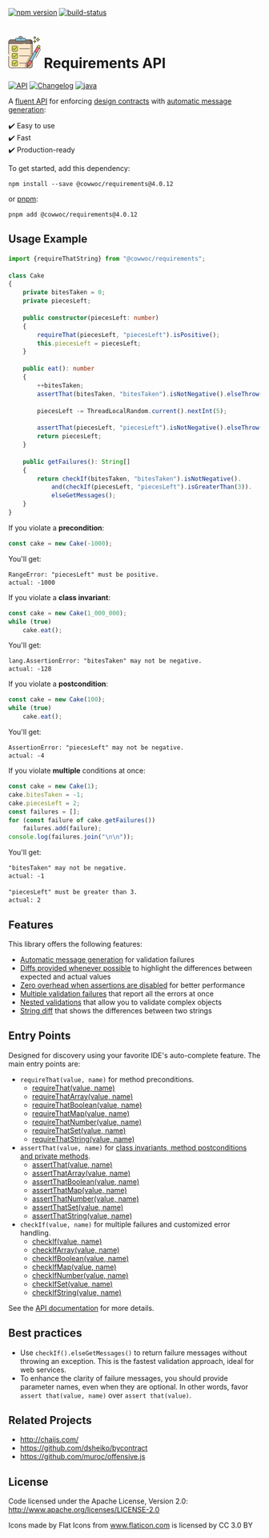 [![npm version](https://badge.fury.io/js/%40cowwoc%2Frequirements.svg)](https://badge.fury.io/js/%40cowwoc%2Frequirements)
[![build-status](https://github.com/cowwoc/requirements.js/workflows/Build/badge.svg)](https://github.com/cowwoc/requirements.js/actions?query=workflow%3ABuild)

# <img src="docs/logo.svg" width=64 height=64 alt="checklist"> Requirements API

[![API](https://img.shields.io/badge/api_docs-5B45D5.svg)](https://cowwoc.github.io/requirements.js/4.0.12/)
[![Changelog](https://img.shields.io/badge/changelog-A345D5.svg)](docs/Changelog.md)
[![java](https://img.shields.io/badge/other%20languages-java-457FD5.svg)](../../../requirements.java)

A [fluent API](https://en.m.wikipedia.org/wiki/Fluent_interface) for enforcing
[design contracts](https://en.wikipedia.org/docs/Design_by_contract) with
[automatic message generation](docs/Features.md#automatic-message-generation):

✔️ Easy to use  
✔️ Fast  
✔️ Production-ready

To get started, add this dependency:

```shell
npm install --save @cowwoc/requirements@4.0.12
```

or [pnpm](https://pnpm.io/):

```shell
pnpm add @cowwoc/requirements@4.0.12
```

## Usage Example

```typescript
import {requireThatString} from "@cowwoc/requirements";

class Cake
{
	private bitesTaken = 0;
	private piecesLeft;

	public constructor(piecesLeft: number)
	{
		requireThat(piecesLeft, "piecesLeft").isPositive();
		this.piecesLeft = piecesLeft;
	}

	public eat(): number
	{
		++bitesTaken;
		assertThat(bitesTaken, "bitesTaken").isNotNegative().elseThrow();

		piecesLeft -= ThreadLocalRandom.current().nextInt(5);

		assertThat(piecesLeft, "piecesLeft").isNotNegative().elseThrow();
		return piecesLeft;
	}

	public getFailures(): String[]
	{
		return checkIf(bitesTaken, "bitesTaken").isNotNegative().
			and(checkIf(piecesLeft, "piecesLeft").isGreaterThan(3)).
			elseGetMessages();
	}
}
```

If you violate a **precondition**:

```typescript
const cake = new Cake(-1000);
```

You'll get:

```
RangeError: "piecesLeft" must be positive.
actual: -1000
```

If you violate a **class invariant**:

```typescript
const cake = new Cake(1_000_000);
while (true)
	cake.eat();
```

You'll get:

```
lang.AssertionError: "bitesTaken" may not be negative.
actual: -128
```

If you violate a **postcondition**:

```typescript
const cake = new Cake(100);
while (true)
	cake.eat();
```

You'll get:

```
AssertionError: "piecesLeft" may not be negative.
actual: -4
```

If you violate **multiple** conditions at once:

```typescript
const cake = new Cake(1);
cake.bitesTaken = -1;
cake.piecesLeft = 2;
const failures = [];
for (const failure of cake.getFailures())
	failures.add(failure);
console.log(failures.join("\n\n"));
```

You'll get:

```
"bitesTaken" may not be negative.
actual: -1

"piecesLeft" must be greater than 3.
actual: 2
```

## Features

This library offers the following features:

* [Automatic message generation](docs/Features.md#automatic-message-generation) for validation failures
* [Diffs provided whenever possible](docs/Features.md#diffs-provided-whenever-possible) to highlight the
  differences between expected and actual values
* [Zero overhead when assertions are disabled](docs/Features.md#assertion-support) for better performance
* [Multiple validation failures](docs/Features.md#multiple-validation-failures) that report all the errors at
  once
* [Nested validations](docs/Features.md#nested-validations) that allow you to validate complex objects
* [String diff](docs/Features.md#string-diff) that shows the differences between two strings

## Entry Points

Designed for discovery using your favorite IDE's auto-complete feature.
The main entry points are:

* `requireThat(value, name)` for method preconditions.
  * [requireThat(value, name)](https://cowwoc.github.io/requirements.js/4.0.12/functions/DefaultJavascriptValidators.requireThat.html)
  * [requireThatArray(value, name)](https://cowwoc.github.io/requirements.js/4.0.12/functions/DefaultJavascriptValidators.requireThatArray.html)
  * [requireThatBoolean(value, name)](https://cowwoc.github.io/requirements.js/4.0.12/functions/DefaultJavascriptValidators.requireThatBoolean.html)
  * [requireThatMap(value, name)](https://cowwoc.github.io/requirements.js/4.0.12/functions/DefaultJavascriptValidators.requireThatMap.html)
  * [requireThatNumber(value, name)](https://cowwoc.github.io/requirements.js/4.0.12/functions/DefaultJavascriptValidators.requireThatNumber.html)
  * [requireThatSet(value, name)](https://cowwoc.github.io/requirements.js/4.0.12/functions/DefaultJavascriptValidators.requireThatSet.html)
  * [requireThatString(value, name)](https://cowwoc.github.io/requirements.js/4.0.12/functions/DefaultJavascriptValidators.requireThatString.html)
* `assertThat(value, name)` for [class invariants, method postconditions and private methods](docs/Features.md#assertion-support).
  * [assertThat(value, name)](https://cowwoc.github.io/requirements.js/4.0.12/functions/DefaultJavascriptValidators.assertThat.html)
  * [assertThatArray(value, name)](https://cowwoc.github.io/requirements.js/4.0.12/functions/DefaultJavascriptValidators.assertThatArray.html)
  * [assertThatBoolean(value, name)](https://cowwoc.github.io/requirements.js/4.0.12/functions/DefaultJavascriptValidators.assertThatBoolean.html)
  * [assertThatMap(value, name)](https://cowwoc.github.io/requirements.js/4.0.12/functions/DefaultJavascriptValidators.assertThatMap.html)
  * [assertThatNumber(value, name)](https://cowwoc.github.io/requirements.js/4.0.12/functions/DefaultJavascriptValidators.assertThatNumber.html)
  * [assertThatSet(value, name)](https://cowwoc.github.io/requirements.js/4.0.12/functions/DefaultJavascriptValidators.assertThatSet.html)
  * [assertThatString(value, name)](https://cowwoc.github.io/requirements.js/4.0.12/functions/DefaultJavascriptValidators.assertThatString.html)
* `checkIf(value, name)` for multiple failures and customized error handling.
  * [checkIf(value, name)](https://cowwoc.github.io/requirements.js/4.0.12/functions/DefaultJavascriptValidators.checkIf.html)
  * [checkIfArray(value, name)](https://cowwoc.github.io/requirements.js/4.0.12/functions/DefaultJavascriptValidators.checkIfArray.html)
  * [checkIfBoolean(value, name)](https://cowwoc.github.io/requirements.js/4.0.12/functions/DefaultJavascriptValidators.checkIfBoolean.html)
  * [checkIfMap(value, name)](https://cowwoc.github.io/requirements.js/4.0.12/functions/DefaultJavascriptValidators.checkIfMap.html)
  * [checkIfNumber(value, name)](https://cowwoc.github.io/requirements.js/4.0.12/functions/DefaultJavascriptValidators.checkIfNumber.html)
  * [checkIfSet(value, name)](https://cowwoc.github.io/requirements.js/4.0.12/functions/DefaultJavascriptValidators.checkIfSet.html)
  * [checkIfString(value, name)](https://cowwoc.github.io/requirements.js/4.0.12/functions/DefaultJavascriptValidators.checkIfString.html)
  

See the [API documentation](https://cowwoc.github.io/requirements.js/4.0.12/) for more details.

## Best practices

* Use `checkIf().elseGetMessages()` to return failure messages without throwing an exception.
  This is the fastest validation approach, ideal for web services.
* To enhance the clarity of failure messages, you should provide parameter names, even when they are optional.
  In other words, favor `assert that(value, name)` over `assert that(value)`.

## Related Projects

* http://chaijs.com/
* https://github.com/dsheiko/bycontract
* https://github.com/muroc/offensive.js

## License

Code licensed under the Apache License, Version 2.0: http://www.apache.org/licenses/LICENSE-2.0

Icons made by Flat Icons from www.flaticon.com is licensed by CC 3.0 BY